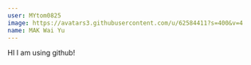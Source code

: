 ```yaml
---
user: MYtom0825
image: https://avatars3.githubusercontent.com/u/62584411?s=400&v=4
name: MAK Wai Yu
---
```


HI I am using github!
